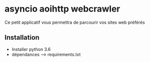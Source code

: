 # asyncio aoihttp webcrawler
Ce petit applicatif vous permettra de parcourir vos sites web préférés

## Installation

- Installer python 3.6
- dépendances --> requirements.txt

